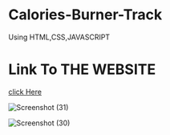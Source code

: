 # Calories-Burner-Track
Using HTML,CSS,JAVASCRIPT


# Link To THE WEBSITE
  [click Here](https://sanskar153.github.io/Calories-Burner-Track/)
  
  ![Screenshot (31)](https://user-images.githubusercontent.com/79687388/120355831-468e4c80-c321-11eb-8211-79b493b2920f.png)
  
  
![Screenshot (30)](https://user-images.githubusercontent.com/79687388/120355846-4db55a80-c321-11eb-933a-d941364c2b9a.png)



